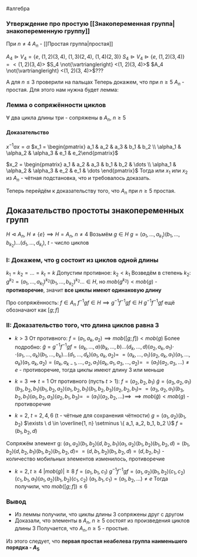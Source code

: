 #алгебра 
### Утверждение про простую [[Знакопеременная группа|знакопеременную группу]]
При $n \neq 4 \ A_n$ - [[Простая группа|простая]]

$A_4 \vartriangleright V_4 = \{ e, \ (1, 2)(3, 4), \ (1, 3)(2, 4), \ (1, 4)(2, 3) \}$
$S_4 \vartriangleright V_4 \vartriangleright \{ e, \ (1, 2)(3, 4) \} = <(1, 2)(3, 4)>$
$S_4 \not{\vartriangleright} <(1, 2)(3, 4)>$
$A_4 \not{\vartriangleright} <(1, 2)(3, 4)>$???

А для $n \leq 3$ проверили на пальцах
Теперь докажем, что при $n \geq 5 \ A_n$ - простая. Для этого нам нужна будет лемма:

### Лемма о сопряжённости циклов
$\forall$ два цикла длины три - сопряжены в $A_n, \ n \geq 5$
#### Доказательство
$x^{-1}ax = \alpha$
$x_1 = \begin{pmatrix} a_1 & a_2 & a_3 & b_1 & b_2 \\ \alpha_1 & \alpha_2 & \alpha_3 & e_1 & e_2\end{pmatrix}$

$x_2 = \begin{pmatrix} a_1 & a_2 & a_3 & b_1 & b_2 & \dots \\ \alpha_1 & \alpha_2 & \alpha_3 & e_2 & e_1 & \dots \end{pmatrix}$
Тогда или $x_1$ или $x_2$ из $A_n$ - чётная подстановка, что и требовалось доказать.

Теперь перейдём к доказательству того, что $A_n$ при $n \geq 5$ простая.

## Доказательство простоты знакопеременных групп
$H \vartriangleleft A_n, \ H \neq \{ e \} \implies H = A_n, \ n \neq 4$
Возьмём $g \in H$
$g = (a_1, \dots, a_{k_1})(b_1, \dots, b_{k_2})\dots(d_1, \dots, d_{k_t}), \ t$ - число циклов

### I: Докажем, что g состоит из циклов одной длины
$k_1 = k_2 = \dots = k_t = k$
Допустим противное: $k_2 < k_1$
Возведём в степень $k_2$:
$g^{k_2} = (a_1, \dots, a_{k_1})^{k_2}(b_1, \dots, b_{k_2})^{k_2} \dots \in H$, но $mob(g^{k_2}) < mob(g)$ - **противоречие**, значит **все циклы имеют одинаковую длину**

Про сопряжённость:
$f \in A_n$
$f^{-1}gf \in H \implies g^{-1}f^{-1}gf \in H$
$g^{-1}f^{-1}gf$ ещё обозначают как $[g; f]$

### II: Доказательство того, что длина циклов равна 3
- $k > 3$
От противного: $f = (a_1, a_k, a_2) \implies mob([g; f]) < mob(g)$
Более подробно:
$\tilde{g} = g^{-1}f^{-1}gf = (a_k, \dots, a)(b_k, \dots, b)\dots(d_k, \dots, d)(a_2, a_k, a_1) \cdot$
$\cdot (a_1, \dots, a_k)(b_1, \dots, b_k)\dots(d_1, \dots, d_k)(a_1, a_k, a_2) =$
$= (a_k, \dots, a_1)(a_2, a_k, a_1)(a_1, \dots, a_k)(a_1, a_k, a_2) = (a_k, a_{k - 1}, \dots, a_2, a_1)(a_k, a_1, a_3, \dots, a_2) =$
$=(a_1)(a_2, a_3, \dots) \neq e$ - противоречие, тогда циклы имеют длину 3 или меньше

- $k = 3 \implies t = 1$
От противного (пусть $t > 1$):
$f = (a_2, b_2, b_1)$
$\tilde{g} = (a_3, a_2, a_1)(b_3, b_2, b_1)(b_1, b_2, a_2)(a_1, b_2, b_1)(b_1, b_2, b_3)(a_2, b_2, b_1) =$
$= (a_3, a_2, a_1)(b_3, b_2, b_1)(a_1, b_2, a_3)(a_2, b_1, b_3) =$
$= (a_1)(a_2, b_2, \dots) \implies$
$\implies mob(\tilde{g}) < mob(g)$ - противоречие

- $k = 2, \ t = 2, 4, 6$ (t - чётные для сохранения чётности)
$g = (a_1, a_2)(b_1, b_2)$
$\exists \ d \in \overline{1, n} \setminus \{ a_1, a_2, b_1, b_2 \}$
$f = (b_1, b_2, d)$

Сопряжём элемент g:
$(a_1, a_2)(b_1, b_2)(d, b_2, b_1)(a_1, a_2)(b_1, b_2)(b_1, b_2, d) = (b_1, b_2)(d, b_2, b_1)(b_1, b_2)(b_1, b_2, d) =$
$= (d, b_1, b_2)(b_1, b_2, d) = (d, b_2, b_1)$ - количество мобильных элементов изменилось, противоречие

- $k = 2, t \geq 4$
$|mob(g)| \geq 8$
$f = (a_1, b_1, c_1)$
$g^{-1}f^{-1}gf = (a_1, a_2)(b_1, b_2)(c_1, c_2)$
$(c_1, b_1, a_1)(a_1, a_2)(b_1, b_2)(c_1, c_2)$
$(a_1, b_1, c_1) = (a_1, b_2, \dots) \neq e$
Тогда получили, что $mob([g; f]) \leq 6$

### Вывод
- Из леммы получили, что циклы длины 3 сопряжены друг с другом
- Доказали, что элементы в $A_n, \ n \geq 5$ состоят из произведения циклов длины 3
Получается, что $A_n, n \geq 5$ - простые.

Из этого следует, что **первая простая неабелева группа наименьшего порядка - $A_5$**